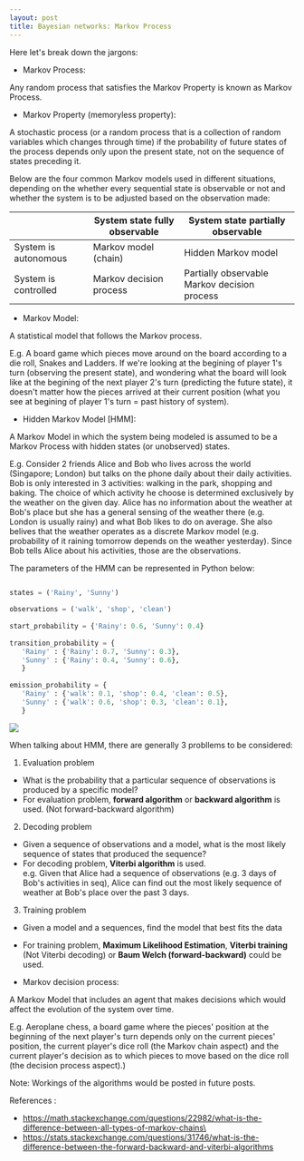 ```yaml
---
layout: post
title: Bayesian networks: Markov Process
---
```


Here let's break down the jargons:

* Markov Process: 

Any random process that satisfies the Markov Property is known as Markov Process.

* Markov Property (memoryless property):  

A stochastic process (or a random process that is a collection of random variables which changes through time) if the probability of future states of the process depends only upon the present state, not on the sequence of states preceding it.

Below are the four common Markov models used in different situations, depending on the whether every sequential state is observable or not and whether the system is to be adjusted based on the observation made:

|                      | System state fully observable | System state partially observable            |
|----------------------|-------------------------------|----------------------------------------------|
| System is autonomous | Markov model (chain)          | Hidden Markov model                          |
| System is controlled | Markov decision process       | Partially observable Markov decision process |

* Markov Model:

A statistical model that follows the Markov process. 

E.g. A board game which pieces move around on the board according to a die roll, Snakes and Ladders. If we're looking at the begining of player 1's turn (observing the present state), and wondering what the board will look like at the begining of the next player 2's turn (predicting the future state), it doesn't matter how the pieces arrived at their current position (what you see at begining of player 1's turn = past history of system). 

* Hidden Markov Model [HMM]:

A Markov Model in which the system being modeled is assumed to be a Markov Process with hidden states (or unobserved) states.

E.g. Consider 2 friends Alice and Bob who lives across the world (Singapore; London) but talks on the phone daily about their daily activities. 
Bob is only interested in 3 activities: walking in the park, shopping and baking. The choice of which activity he choose is determined exclusively by the weather on the given day. Alice has no information about the weather at Bob's place but she has a general sensing of the weather there (e.g. London is usually rainy) and what Bob likes to do on average. She also belives that the weather operates as a discrete Markov model (e.g. probability of it raining tomorrow depends on the weather yesterday). Since Bob tells Alice about his activities, those are the observations.

The parameters of the HMM can be represented in Python below:

```python

states = ('Rainy', 'Sunny')
 
observations = ('walk', 'shop', 'clean')
 
start_probability = {'Rainy': 0.6, 'Sunny': 0.4}
 
transition_probability = {
   'Rainy' : {'Rainy': 0.7, 'Sunny': 0.3},
   'Sunny' : {'Rainy': 0.4, 'Sunny': 0.6},
   }
 
emission_probability = {
   'Rainy' : {'walk': 0.1, 'shop': 0.4, 'clean': 0.5},
   'Sunny' : {'walk': 0.6, 'shop': 0.3, 'clean': 0.1},
   }
```
![](https://upload.wikimedia.org/wikipedia/commons/thumb/4/43/HMMGraph.svg/400px-HMMGraph.svg.png)

When talking about HMM, there are generally 3 probllems to be considered:

1. Evaluation problem
  * What is the probability that a particular sequence of observations is produced by a specific model?
  * For evaluation problem, **forward algorithm** or **backward algorithm** is used. (Not forward-backward algorithm)
  
2. Decoding problem
  * Given a sequence of observations and a model, what is the most likely sequence of states that produced the sequence?
  * For decoding problem, **Viterbi algorithm** is used.  
    e.g.  Given that Alice had a sequence of observations (e.g. 3 days of Bob's activities in seq), Alice can find out the most likely sequence of weather at Bob's place over the past 3 days.
    
3. Training problem
  * Given a model and a sequences, find the model that best fits the data
  * For training problem, **Maximum Likelihood Estimation**, **Viterbi training** (Not Viterbi decoding) or **Baum Welch (forward-backward)** could be used.

* Markov decision process:

A Markov Model that includes an agent that makes decisions which would affect the evolution of the system over time.

E.g. Aeroplane chess, a board game where the pieces' position at the beginning of the next player's turn depends only on the current pieces' position, the current player's dice roll (the Markov chain aspect) and the current player's decision as to which pieces to move based on the dice roll (the decision process aspect).)

Note: Workings of the algorithms would be posted in future posts.

References :
* https://math.stackexchange.com/questions/22982/what-is-the-difference-between-all-types-of-markov-chains\
* https://stats.stackexchange.com/questions/31746/what-is-the-difference-between-the-forward-backward-and-viterbi-algorithms
